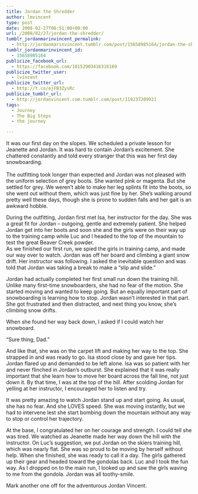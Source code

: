 ```yaml
---
title: Jordan the Shredder
author: lmvincent
type: post
date: 2008-02-27T06:51:00+00:00
url: /2008/02/27/jordan-the-shredder/
tumblr_jordanmarinvincent_permalink:
  - http://jordanmarinvincent.tumblr.com/post/15658985164/jordan-the-shredder
tumblr_jordanmarinvincent_id:
  - 15658985164
publicize_facebook_url:
  - https://facebook.com/10152903416316169
publicize_twitter_user:
  - lvincent
publicize_twitter_url:
  - http://t.co/ejFB3ZysRc
publicize_tumblr_url:
  - http://jordanvincent.com.tumblr.com/post/119237209921
tags:
  - Journey
  - The Big Steps
  - the journey

---
```

It was our first day on the slopes. We scheduled a private lesson for Jeanette and Jordan. It was hard to contain Jordan’s excitement. She chattered constantly and told every stranger that this was her first day snowboarding.&nbsp;  
<a name="more"></a>  
The outfitting took longer than expected and Jordan was not pleased with the uniform selection of grey boots. She wanted pink or magenta. But she settled for grey. We weren’t able to make her leg splints fit into the boots, so she went out without them, which was just fine by her. She’s walking around pretty well these days, though she is prone to sudden falls and her gait is an awkward hobble.

During the outfitting, Jordan first met Isa, her instructor for the day. She was a great fit for Jordan – outgoing, gentle and extremely patient. She helped Jordan get into her boots and soon she and the girls were on their way up to the training camp while Luc and I headed to the top of the mountain to test the great Beaver Creek powder.  
As we finished our first run, we spied the girls in training camp, and made our way over to watch. Jordan was off her board and climbing a giant snow drift. Her instructor was following. I asked the inevitable question and was told that Jordan was taking a break to make a “slip and slide.”

Jordan had actually completed her first small run down the training hill. Unlike many first-time snowboarders, she had no fear of the motion. She started moving and wanted to keep going. But an equally important part of snowboarding is learning how to stop. Jordan wasn’t interested in that part. She got frustrated and then distracted, and next thing you know, she’s climbing snow drifts.

When she found her way back down, I asked if I could watch her snowboard.

“Sure thing, Dad.”

And like that, she was on the carpet lift and making her way to the top. She strapped in and was ready to go. Isa stood close by and gave her tips. Jordan flared up and demanded to be left alone. Isa was so patient with her and never flinched in Jordan’s outburst. She explained that it was really important that she learn how to move her board across the fall line, not just down it. By that time, I was at the top of the hill. After scolding Jordan for yelling at her instructor, I encouraged her to listen and try.

It was pretty amazing to watch Jordan stand up and start going. As usual, she has no fear. And she LOVES speed. She was moving instantly, but we had to intervene lest she start bombing down the mountain without any way to stop or control her trajectory.

At the base, I congratulated her on her courage and strength. I could tell she was tired. We watched as Jeanette made her way down the hill with the instructor. On Luc’s suggestion, we put Jordan on the skiers training hill, which was nearly flat. She was so proud to be moving by herself without help. When she finished, she was ready to call it a day. The girls gathered up their gear and headed toward the gondolas back. Luc and I took the fun way. As I dropped on to the main run, I looked up and saw the girls waving to me from the gondola. Jordan was all toothy-smile.

Mark another one off for the adventurous Jordan Vincent.